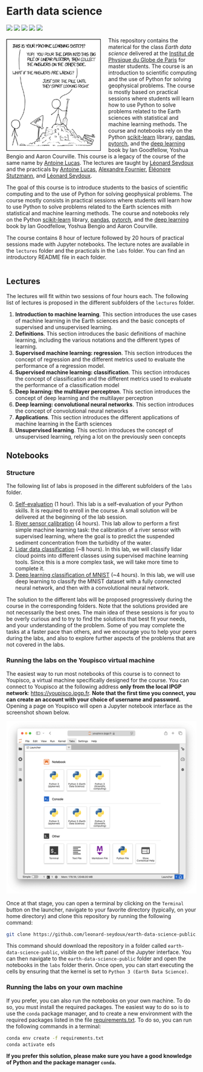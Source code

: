 # Earth data science

![](https://img.shields.io/badge/Python-3.10+-blue)
[![](https://img.shields.io/badge/License-MIT-blue.svg)](LICENSE)
![](https://img.shields.io/badge/Year-2024/2025-yellow)
![](https://img.shields.io/badge/Status-Completed-green)
![](https://img.shields.io/badge/Institution-IPGP-red)


<img width="250px" src="lectures/images/xkcd.png" align="left" style="padding: 5px 20px 0px 0px;"/>

This repository contains the materical for the class _Earth data science_ delivered at the [Institut de Physique du Globe de Paris](https://www.ipgp.fr/) for master students. The course is an introduction to scientific computing and the use of Python for solving geophysical problems. The course is mostly based on practical sessions where students will learn how to use Python to solve problems related to the Earth sciences with statistical and machine learning methods. The course and notebooks rely on the Python [scikit-learn](https://scikit-learn.org/stable/) library, [pandas](https://pandas.pydata.org/), [pytorch](https://pytorch.org/), and the [deep learning](https://www.deeplearningbook.org/) book by Ian Goodfellow, Yoshua Bengio and Aaron Courville. This course is a legacy of the course of the same name by [Antoine Lucas](http://dralucas.geophysx.org/). The lectures are taught by [Léonard Seydoux](https://sites.google.com/view/leonard-seydoux/accueil) and the practicals by [Antoine Lucas](http://dralucas.geophysx.org/), [Alexandre Fournier](https://www.ipgp.fr/~fournier/), [Éléonore Stutzmann](https://www.ipgp.fr/~stutz/), and [Léonard Seydoux](https://sites.google.com/view/leonard-seydoux/accueil). 

The goal of this course is to introduce students to the basics of scientific computing and to the use of Python for solving geophysical problems. The course mostly consists in practical sessions where students will learn how to use Python to solve problems related to the Earth sciences mith statistical and machine learning methods. The course and notebooks rely on the Python [scikit-learn](https://scikit-learn.org/stable/) library, [pandas](https://pandas.pydata.org/), [pytorch](https://pytorch.org/), and the [deep learning](https://www.deeplearningbook.org/) book by Ian Goodfellow, Yoshua Bengio and Aaron Courville.

The course contains 8 hour of lecture followed by 20 hours of practical sessions made with Jupyter notebooks. The lecture notes are available in the `lectures` folder and the practicals in the `labs` folder. You can find an introductory README file in each folder.

<div style="clear: both;"></div>

## Lectures

The lectures will fit within two sessions of four hours each. The following list of lectures is proposed in the different subfolders of the `lectures` folder.

1. __Introduction to machine learning__. This section introduces the use cases of machine learning in the Earth sciences and the basic concepts of supervised and unsupervised learning.
2. __Definitions__. This section introduces the basic definitions of machine learning, including the various notations and the different types of learning.
3. __Supervised machine learning: regression__. This section introduces the concept of regression and the different metrics used to evaluate the performance of a regression model.
4. __Supervised machine learning: classification__. This section introduces the concept of classification and the different metrics used to evaluate the performance of a classification model
5. __Deep learning: the multilayer perceptron__. This section introduces the concept of deep learning and the multilayer perceptron
6. __Deep learning: convolutional neural networks__. This section introduces the concept of convolutional neural networks
7. __Applications__. This section introduces the different applications of machine learning in the Earth sciences
8. __Unsupervised learning__. This section introduces the concept of unsupervised learning, relying a lot on the previously seen concepts

## Notebooks    

### Structure

The following list of labs is proposed in the different subfolders of the `labs` folder.

0. [Self-evaluation](labs/0-self-evaluation/self-evaluation.ipynb) (1 hour). This lab is a self-evaluation of your Python skills. It is required to enroll in the course. A small solution will be delivered at the beginning of the lab session. 
1. [River sensor calibration](labs/1-calibration/) (4 hours). This lab allow to perform a first simple machine learning task: the calibration of a river sensor with supervised learning, where the goal is to predict the suspended sediment concentration from the turbidity of the water.
3. [Lidar data classification](labs/2-lidar-classification) (~8 hours). In this lab, we will classify lidar cloud points into different classes using supervised machine learning tools. Since this is a more complex task, we will take more time to complete it.
4. [Deep learning classification of MNIST](labs/3-deep-learning) (~4 hours). In this lab, we will use deep learning to classify the MNIST dataset with a fully connected neural network, and then with a convolutional neural network.


The solution to the different labs will be proposed progressively during the course in the corresponding folders. Note that the solutions provided are not necessarily the best ones. The main idea of these sessions is for you to be overly curious and to try to find the solutions that best fit your needs, and your understanding of the problem. Some of you may complete the tasks at a faster pace than others, and we encourage you to help your peers during the labs, and also to explore further aspects of the problems that are not covered in the labs.

### Running the labs on the Youpisco virtual machine

The easiest way to run most notebooks of this course is to connect to Youpisco, a virtual machine specifically designed for the course. You can connect to Youpisco at the following address __only from the local IPGP network__: https://youpisco.ipgp.fr. __Note that the first time you connect, you can create an account with your choice of username and password.__ Opening a page on Youpisco will open a Jupyter notebook interface as the screenshot shown below.

![Youpisco welcome screen](lectures/images/youpisco-welcome.png)

Once at that stage, you can open a terminal by clicking on the `Terminal` button on the launcher, navigate to your favorite directory (typically, on your home directory) and clone this repository by running the following command:

```bash
git clone https://github.com/leonard-seydoux/earth-data-science-public.git
```

This command should download the repository in a folder called `earth-data-science-public`, visible on the left panel of the Jupyter interface. You can then navigate to the `earth-data-science-public` folder and open the notebooks in the `labs` folder therin. Once open, you can start executing the cells by ensuring that the kernel is set to `Python 3 (Earth Data Science)`.

### Running the labs on your own machine

If you prefer, you can also run the notebooks on your own machine. To do so, you must install the required packages. The easiest way to do so is to use the `conda` package manager, and to create a new environment with the required packages listed in the file [requirements.txt](requirements.txt). To do so, you can run the following commands in a terminal:

```bash
conda env create -f requirements.txt
conda activate eds
```

__If you prefer this solution, please make sure you have a good knowledge of Python and the package manager `conda`.__



